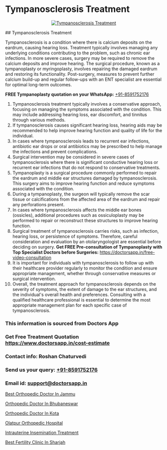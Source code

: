 # Tympanosclerosis Treatment

<p align="center">
  <a href="null">
    <img src="null" alt="Tympanosclerosis Treatment">
  </a>
</p>
## Tympanosclerosis Treatment

Tympanosclerosis is a condition where there is calcium deposits on the eardrum, causing hearing loss. Treatment typically involves managing any underlying conditions contributing to the problem, such as chronic ear infections. In more severe cases, surgery may be required to remove the calcium deposits and improve hearing. The surgical procedure, known as a tympanoplasty or myringoplasty, involves repairing the damaged eardrum and restoring its functionality. Post-surgery, measures to prevent further calcium build-up and regular follow-ups with an ENT specialist are essential for optimal long-term outcomes.

**FREE Tympanoplasty quotation on your WhatsApp:**  [+91-8591752176](https://api.whatsapp.com/send?phone=8591752176)

1) Tympanosclerosis treatment typically involves a conservative approach, focusing on managing the symptoms associated with the condition. This may include addressing hearing loss, ear discomfort, and tinnitus through various methods.
2) If tympanosclerosis causes significant hearing loss, hearing aids may be recommended to help improve hearing function and quality of life for the individual.
3) In cases where tympanosclerosis leads to recurrent ear infections, antibiotic ear drops or oral antibiotics may be prescribed to help manage the infections and prevent complications.
4) Surgical intervention may be considered in severe cases of tympanosclerosis where there is significant conductive hearing loss or recurrent ear infections that do not respond to conservative treatments.
5) Tympanoplasty is a surgical procedure commonly performed to repair the eardrum and middle ear structures damaged by tympanosclerosis. This surgery aims to improve hearing function and reduce symptoms associated with the condition.
6) During a tympanoplasty, the surgeon will typically remove the scar tissue or calcifications from the affected area of the eardrum and repair any perforations present.
7) In cases where tympanosclerosis affects the middle ear bones (ossicles), additional procedures such as ossiculoplasty may be performed to repair or reconstruct these structures to improve hearing function.
8) Surgical treatment of tympanosclerosis carries risks, such as infection, hearing loss, or persistence of symptoms. Therefore, careful consideration and evaluation by an otolaryngologist are essential before deciding on surgery.
**Get FREE Pre-consultation of Tympanoplasty with Top Specialist Doctors before Surgeries:** https://doctorsapp.in/free-video-consultation
9) It is important for individuals with tympanosclerosis to follow up with their healthcare provider regularly to monitor the condition and ensure appropriate management, whether through conservative measures or surgical intervention.
10) Overall, the treatment approach for tympanosclerosis depends on the severity of symptoms, the extent of damage to the ear structures, and the individual's overall health and preferences. Consulting with a qualified healthcare professional is essential to determine the most appropriate management plan for each specific case of tympanosclerosis.

### This information is sourced from Doctors App 
### Get Free Treatment Quotation https://www.doctorsapp.in/cost-estimate
### Contact info: Roshan Chaturvedi 
### Send us your query: [+91-8591752176](https://api.whatsapp.com/send?phone=8591752176) 
### Email id: support@doctorsapp.in

[Best Orthopedic Doctor In Jammu](https://www.linkedin.com/pulse/best-orthopedic-doctor-jammu-doctorsapp-dhaka-hgame?trackingId=MT%2FepGN7BiFHB8LQkLc2Eg%3D%3D&lipi=urn%3Ali%3Apage%3Ad_flagship3_company_admin%3Bo%2BosOGJBSO63YocmsfjAZA%3D%3D)

[Orthopedic Doctor In Bhubaneswar](https://www.linkedin.com/pulse/orthopedic-doctor-bhubaneswar-doctorsapp-dhaka-b0pre?trackingId=kXhje33UNWnFkqsYm4s8LA%3D%3D&lipi=urn%3Ali%3Apage%3Ad_flagship3_company_admin%3Bo%2BosOGJBSO63YocmsfjAZA%3D%3D)

[Orthopedic Doctor In Kota](https://medium.com/@vimalrana22/orthopedic-doctor-in-kota-a6a842de691c)

[Olatpur Orthopedic Hospital](https://medium.com/@manish632504/olatpur-orthopedic-hospital-e57f043c01d2)

[Intrauterine Insemination Treatment](https://doctors-apps.github.io/doctorsapp/intrauterine-insemination-treatment)

[Best Fertility Clinic In Sharjah](https://doctors-apps.github.io/doctorsapp/best-fertility-clinic-in-sharjah)

